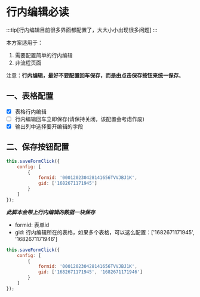 # 行内编辑必读


:::tip[行内编辑目前很多界面都配置了，大大小小出现很多问题]
:::


本方案适用于：
 1. 需要配置简单的行内编辑
 2. 非流程页面

注意：**行内编辑，最好不要配置回车保存，而是由点击保存按钮来统一保存**。

## 一、表格配置

 - [x] 表格行内编辑
 - [ ] 行内编辑回车立即保存(请保持关闭，该配置会考虑作废)
 - [x] 输出列中选择要开编辑的字段

##  二、保存按钮配置

```js
this.saveFormClick({
    config: [
        {
            formid: '000120230428141656TVVJBJ1K',
            gid: ['1682671171945']
        }
    ]
});
```

***此脚本会带上行内编辑的数据一块保存***

 - formid: 表单id
 - gid: 行内编辑所在的表格，如果多个表格，可以这么配置：['1682671171945', '1682671171946']
```js
this.saveFormClick({
    config: [
        {
            formid: '000120230428141656TVVJBJ1K',
            gid: ['1682671171945', '1682671171946']
        }
    ]
});
```
